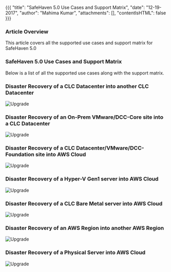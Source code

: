 {{{
  "title": "SafeHaven 5.0 Use Cases and Support Matrix",
  "date": "12-19-2017",
  "author": "Mahima Kumar",
  "attachments": [],
  "contentIsHTML": false
}}}

### Article Overview
This article covers all the supported use cases and support matrix for SafeHaven 5.0

### SafeHaven 5.0 Use Cases and Support Matrix
Below is a list of all the supported use cases along with the support matrix.

### Disaster Recovery of a CLC Datacenter into another CLC Datacenter
![Upgrade](../../../images/SH5.0/SafeHaven-5.0-Use-Cases-and-Support-Matrix/Disaster-Recovery-of-a-CLC-Datacenter-into-another-CLC-Datacenter.PNG)

### Disaster Recovery of an On-Prem VMware/DCC-Core site into a CLC Datacenter
![Upgrade](../../../images/SH5.0/SafeHaven-5.0-Use-Cases-and-Support-Matrix/Disaster-Recovery-of-an-On-Prem-VMware-OR-a-DCC-Core-site-into-a-CLC-Datacenter.PNG)

### Disaster Recovery of a CLC Datacenter/VMware/DCC-Foundation site into AWS Cloud
![Upgrade](../../../images/SH5.0/SafeHaven-5.0-Use-Cases-and-Support-Matrix/Disaster-Recovery-of-a-CLC-Datacenter-OR-VMware-OR-DCC-Foundation-site-into-AWS-Cloud.PNG)

### Disaster Recovery of a Hyper-V Gen1 server into AWS Cloud
![Upgrade](../../../images/SH5.0/SafeHaven-5.0-Use-Cases-and-Support-Matrix/Disaster-Recovery-of-a-Hyper-V-Gen1-server-into-AWS-Cloud.PNG)

### Disaster Recovery of a CLC Bare Metal server into AWS Cloud
![Upgrade](../../../images/SH5.0/SafeHaven-5.0-Use-Cases-and-Support-Matrix/Disaster-Recovery-of-a-CLC-Bare-Metal-server-into-AWS-Cloud.PNG)

### Disaster Recovery of an AWS Region into another AWS Region
![Upgrade](../../../images/SH5.0/SafeHaven-5.0-Use-Cases-and-Support-Matrix/Disaster-Recovery-of-an-AWS-Region-into-another-AWS-Region.PNG)

### Disaster Recovery of a Physical Server into AWS Cloud
![Upgrade](../../../images/SH5.0/SafeHaven-5.0-Use-Cases-and-Support-Matrix/Disaster-Recovery-of-a-Physical-Server-into-AWS-Cloud.PNG)
